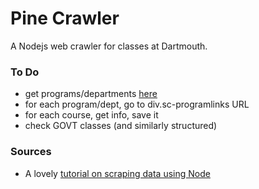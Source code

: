 # Pine Crawler

A Nodejs web crawler for classes at Dartmouth.

### To Do

- get programs/departments [here](http://dartmouth.smartcatalogiq.com/en/current/orc/Departments-Programs-Undergraduate)
- for each program/dept, go to div.sc-programlinks URL
- for each course, get info, save it
- check GOVT classes (and similarly structured)

### Sources

- A lovely [tutorial on scraping data using Node](https://scotch.io/tutorials/scraping-the-web-with-node-js)
